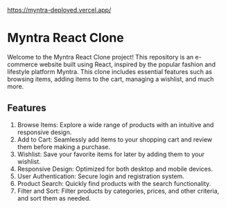 https://myntra-deployed.vercel.app/



<h1>Myntra React Clone</h1>
Welcome to the Myntra React Clone project! This repository is an e-commerce website built using React, inspired by the popular fashion and lifestyle platform Myntra. This clone includes essential features such as browsing items, adding items to the cart, managing a wishlist, and much more.

<h2>Features</h2>

1. Browse Items: Explore a wide range of products with an intuitive and responsive design.
2. Add to Cart: Seamlessly add items to your shopping cart and review them before making a purchase.
3. Wishlist: Save your favorite items for later by adding them to your wishlist.
4. Responsive Design: Optimized for both desktop and mobile devices.
5. User Authentication: Secure login and registration system.
6. Product Search: Quickly find products with the search functionality.
7. Filter and Sort: Filter products by categories, prices, and other criteria, and sort them as needed.




